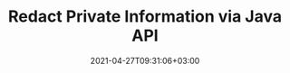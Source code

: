 ---
############################# Static ############################
layout: "product"
date: 2021-04-27T09:31:06+03:00
draft: false

product: "Redaction"
product_tag: "redaction"
platform: "Java"
platform_tag: "java"

############################# Head ############################
head_title: "Java Redaction API | Hide sensitive data from PDF Word Excel Image"
head_description: "Java document redaction API – Hide personal data from PDF, Word, Excel, PowerPoint presentations & raster images through various redaction types."

############################# Header ############################
title: "Redact Private Information via Java API"
description: "Exclude or hide personal information & metadata from documents, worksheets, presentations, PDF and raster image files using Java redaction API."
button:
    enable: true

############################# SubMenu ############################
submenu:
    enable: true
    
    left:
        img_alt: "GroupDocs.Redaction for Java"
        image: "https://www.groupdocs.cloud/templates/groupdocs/images/product-logos/groupdocs-redaction-java.png"
        product: "GroupDocs.Redaction"
        platform: "Java"

    middle:
        button:
            # button loop
            - link: "#overview"
              text: "Overview"

            # button loop
            - link: "#features"
              text: "Features"

            # button loop
            - link: "#support"
              text: "Support"

            # button loop
            - link: "https://products.groupdocs.app/redaction"
              text: "Live Demo"

            # button loop
            - link: "https://purchase.groupdocs.com/pricing/redaction/java"
              text: "Pricing"

    right:
        link_download: "https://downloads.groupdocs.com/redaction"
        link_learn: "https://docs.groupdocs.com/redaction/java/"
        link_buy: "https://purchase.groupdocs.com"

############################# Overview ############################
overview:
    enable: true
    content: |
      GroupDocs.Redaction for Java API lets developers remove sensitive data from popular file formats like Microsoft Word, Excel, PowerPoint, PDF and images so it can be used and distributed, but still protect confidential information too. The redaction library offers a single format-independent interface to redact any type of classified information including social security numbers, medical information, financial, proprietary, legal or even trade details through text, metadata and annotation redaction types. It allows you to save the document in its original format and create a sanitized PDF document with raster images of original pages.
    tabs:
      enable: true
      
      ## TAB ONE ##
      tab_one:
        description: |
          Following is an overview of GroupDocs.Redaction for Java:
      
        right:
          enable: true
          icon: "fab fa-html5"
          title: "Overview"
          content: |
            * Redact Text
            * Redact Metadata
            * Redact Annotation
            * Redact Tabular Document
            * Redact Protected Files
            * Customization
      
      ## TAB TWO ##
      tab_two:
        description: |
          GroupDocs.Redaction for Java supports following [document file formats](https://docs.groupdocs.com/redaction/java/supported-document-formats/):

        right:
          enable: true
          table:
            # table loop
            - title: "Redact Text, Metadata & Comments"
              content: |
                * **Word**: DOC, DOCX, DOT, ODT, DOTX, DOCM, DOTM, RTF
                * **Excel**: XLS, XLSX, XLT, XLTX, XLSM, XLTM, CSV
                * **PowerPoint**: PPT, PPTX, PPS, PPSX, POTX, PPTM, PPSM, POTM
                * **Fixed Layout**: PDF
                * **Raster Images**: JPG, BMP, PNG, GIF, TIFF

      ## TAB THREE ##
      tab_three:
        description: |
          GroupDocs.Redaction for Java supports following Operating Systems, Frameworks & Package Managers:
        
        left:
          enable: true
          table:
            # table loop
            - icon: "fab fa-windows"
              title: "Operating Systems"
              content: |
                * Microsoft Windows Desktop
                * Microsoft Windows Server
                * Linux
                * MacOS

            # table loop
            - icon: "fas fa-code"
              title: "Supported Frameworks"
              content: |
                * Java 7 (1.7) and above

        right:
          enable: true
          table:
            # table loop
            - icon: "fas fa-cogs"
              title: "Development Environments"
              content: |
                * NetBeans
                * IntelliJ IDEA
                * Eclipse

            # table loop
            - icon: "fas fa-tools"
              title: "Build Automation Tool"
              content: |
                * Maven

############################# Features ############################
features:
    enable: true
    title: "GroupDocs.Redaction for Java Features"

    feature:
      # feature loop
      - icon: "fas fa-copy"
        content: "Search and redact exact matches of a search string"

      # feature loop
      - icon: "fas fa-eye"
        content: "Control the redaction process and skip specific matches"

      # feature loop
      - icon: "fas fa-bolt"
        content: "Locate and redact using regular expressions"
      
      # feature loop
      - icon: "fas fa-file-powerpoint"
        content: "Built-in support for office formats and PDF"

      # feature loop
      - icon: "fas fa-code"
        content: "Wipe out metadata or redact metadata values"

      # feature loop
      - icon: "fas fa-cloud"
        content: "Limit redactions to specific worksheets and columns"

      # feature loop
      - icon: "fas fa-remove-format"
        content: "Remove annotations or redact their texts"

      # feature loop
      - icon: "fas fa-comment-slash"
        content: "Use textual (exemption codes) or graphic (colored rectangles) redactions"

      # feature loop
      - icon: "fas fa-location-arrow"
        content: "Save the document in its original format or as a PDF with raster images of original pages"

      # feature loop
      - icon: "fas fa-border-all"
        content: "Support for raster image formats and image region redactions"

      # feature loop
      - icon: "fas fa-wrench"
        content: "Integration interface for implementing custom redaction and formats"

      # feature loop
      - icon: "fas fa-columns"
        content: "Edit or Remove EXIF Metadata from Image Files"

      # feature loop
      - icon: "fas fa-file-word"
        content: "Redact Embedded Images inside the PDF, Word & Presentation Documents"

    more_feature:
      # more_feature_loop
      - title: "Ensure Privacy by Redacting your Classified Data"
        content: |
          GroupDocs.Redaction for Java library empowers developers to redact text and images from supported documents by employing a variety of redaction types. To use our Redaction API is simple and straight forward.  

          The following code example uses a tabular document such as Microsoft Excel spreadsheet where the scope of redaction can be limited to a specific worksheet and/or column. It uses filters to redact the second column with emails on a worksheet "Customers", leaving all other emails untouched in the document.

          ```java
          // Create an instance of Redactor class
          final Redactor redactor  = new Redactor("sample.xlsx");
          try
          {
              CellFilter filter = new CellFilter();
              filter.setColumnIndex(1);
              filter.setWorkSheetName("Customers");
              Pattern expression = Pattern.compile("^\\w+([-+.']\\w+)*@\\w+([-.]\\w+)*\\.\\w+([-.]\\w+)*$");
              // Apply redaction
              RedactorChangeLog result = redactor.apply(new CellColumnRedaction(filter, expression, new ReplacementOptions("[customer email]")));
              if (result.getStatus() != RedactionStatus.Failed)
              {
                  SaveOptions so = new SaveOptions();
                  so.setAddSuffix(true);
                  so.setRasterizeToPDF(false);
                  redactor.save(so);
              };
          }
          finally { redactor.close(); }
          ```

############################# Support ############################
support:
    enable: true

############################# Solutions ############################
solutions:
    enable: true
    title: "GroupDocs.Redaction offers document viewing APIs for other popular development environments"

    solution:
        # solution loop
        - img_alt: "GroupDocs.Redaction for .NET"
          image: "https://www.groupdocs.cloud/templates/groupdocs/images/product-logos/groupdocs-redaction-net.png"
          product: "GroupDocs.Redaction"
          platform: ".NET"
          link: "/redaction/net/"

############################# Back to top ###############################
back_to_top:
  enable: true
---